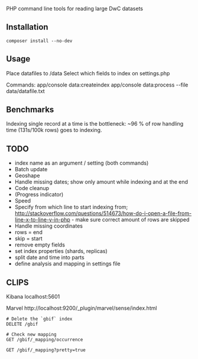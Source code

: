 
PHP command line tools for reading large DwC datasets

Installation
------------

	composer install --no-dev

Usage
-----
Place datafiles to /data
Select which fields to index on settings.php

Commands:
	app/console data:createindex
	app/console data:process --file data/datafile.txt


Benchmarks
----------

Indexing single record at a time is the bottleneck: ~96 % of row handling time (131s/100k rows) goes to indexing.



TODO
----

- index name as an argument / setting (both commands)
- Batch update
- Geoshape
- Handle missing dates; show only amount while indexing and at the end
- Code cleanup
- (Progress indicator)
- Speed
- Specify from which line to start indexing from; http://stackoverflow.com/questions/514673/how-do-i-open-a-file-from-line-x-to-line-y-in-php - make sure correct amount of rows are skipped
- Handle missing coordinates
- rows = end
- skip = start
- remove empty fields
- set index properties (shards, replicas)
- split date and time into parts
- define analysis and mapping in settings file



CLIPS
-----

Kibana
localhost:5601

Marvel
http://localhost:9200/_plugin/marvel/sense/index.html

	# Delete the `gbif` index
	DELETE /gbif

	# Check new mapping
	GET /gbif/_mapping/occurrence

	GET /gbif/_mapping?pretty=true

